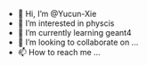 - 👋 Hi, I’m @Yucun-Xie
- 👀 I’m interested in physcis
- 🌱 I’m currently learning geant4
- 💞️ I’m looking to collaborate on ...
- 📫 How to reach me ...

<!---
Yucun-Xie/Yucun-Xie is a ✨ special ✨ repository because its `README.md` (this file) appears on your GitHub profile.
You can click the Preview link to take a look at your changes.
--->

